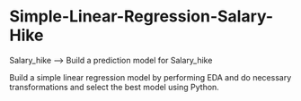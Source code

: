 # Simple-Linear-Regression-Salary-Hike
Salary_hike --> Build a prediction model for Salary_hike

Build a simple linear regression model by performing EDA and do necessary transformations and select the best model using Python.
